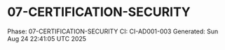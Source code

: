 # 07-CERTIFICATION-SECURITY
Phase: 07-CERTIFICATION-SECURITY
CI: CI-AD001-003
Generated: Sun Aug 24 22:41:05 UTC 2025
